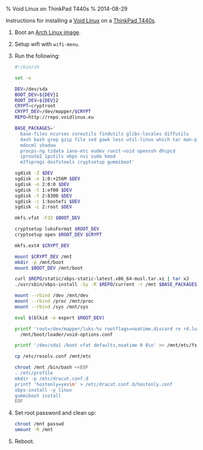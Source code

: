 % Void Linux on ThinkPad T440s
% 2014-08-29

Instructions for installing a [Void Linux][] on a [ThinkPad T440s][t440s].

1. Boot an [Arch Linux image][arch].
2. Setup wifi with `wifi-menu`.
3. Run the following:

    ```sh
    #!/bin/sh

    set -e

    DEV=/dev/sda
    BOOT_DEV=${DEV}1
    ROOT_DEV=${DEV}2
    CRYPT=cryptroot
    CRYPT_DEV=/dev/mapper/$CRYPT
    REPO=http://repo.voidlinux.eu

    BASE_PACKAGES='
      base-files ncurses coreutils findutils glibc-locales diffutils
      dash bash grep gzip file sed gawk less util-linux which tar man-pages
      mdocml shadow
      procps-ng tzdata iana-etc eudev runit-void openssh dhcpcd
      iproute2 iputils xbps nvi sudo kmod
      e2fsprogs dosfstools cryptsetup gummiboot'

    sgdisk -Z $DEV
    sgdisk -n 1:0:+256M $DEV
    sgdisk -n 2:0:0 $DEV
    sgdisk -t 1:ef00 $DEV
    sgdisk -t 2:8300 $DEV
    sgdisk -c 1:bootefi $DEV
    sgdisk -c 2:root $DEV

    mkfs.vfat -F32 $BOOT_DEV

    cryptsetup luksFormat $ROOT_DEV
    cryptsetup open $ROOT_DEV $CRYPT

    mkfs.ext4 $CRYPT_DEV

    mount $CRYPT_DEV /mnt
    mkdir -p /mnt/boot
    mount $BOOT_DEV /mnt/boot

    curl $REPO/static/xbps-static-latest.x86_64-musl.tar.xz | tar xJ
    ./usr/sbin/xbps-install -Sy -R $REPO/current -r /mnt $BASE_PACKAGES

    mount --rbind /dev /mnt/dev
    mount --rbind /proc /mnt/proc
    mount --rbind /sys /mnt/sys

    eval $(blkid -o export $ROOT_DEV)

    printf 'root=/dev/mapper/luks-%s rootflags=noatime,discard ro rd.luks.uuid=%s rd.luks.allow-discards init=/usr/bin/runit-init elevator=noop ipv6.disable=1 quiet' $UUID $UUID >
      /mnt/boot/loader/void-options.conf

    printf '/dev/sda1 /boot vfat defaults,noatime 0 0\n' >> /mnt/etc/fstab

    cp /etc/resolv.conf /mnt/etc

    chroot /mnt /bin/bash <<EOF
    . /etc/profile
    mkdir -p /etc/dracut.conf.d
    printf 'hostonly=yes\n' > /etc/dracut.conf.d/hostonly.conf
    xbps-install -y linux
    gummiboot install
    EOF
    ```
4. Set root password and clean up:

    ```sh
    chroot /mnt passwd
    umount -R /mnt
    ```
5. Reboot.

[Void Linux]: http://voidlinux.eu/
[t440s]: http://shop.lenovo.com/us/en/laptops/thinkpad/t-series/t440s/
[arch]: https://www.archlinux.org/download/
